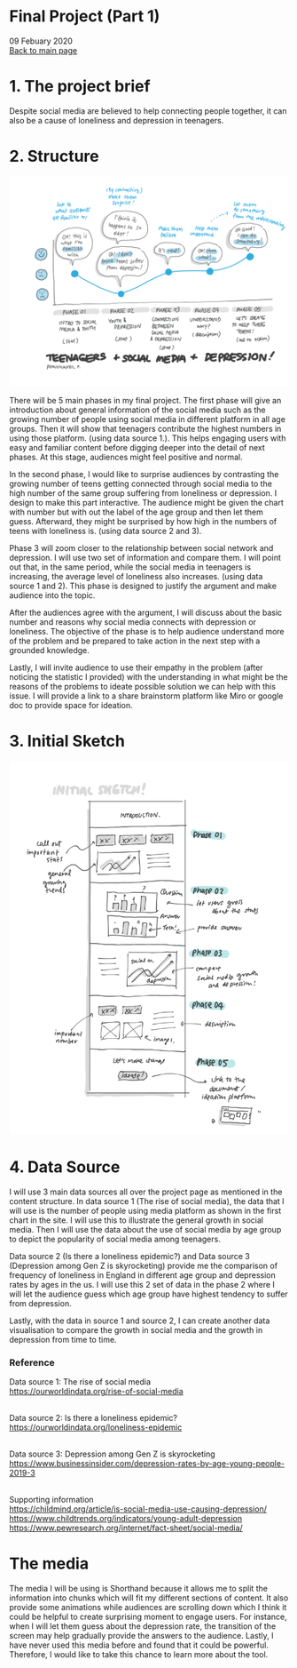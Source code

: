 # Final Project (Part 1)
09 Febuary 2020
<br>
[Back to main page](/README.md)


# 1. The project brief

<p>
Despite social media are believed to help connecting people together, it can also be a cause of loneliness and depression in teenagers.</p>


# 2. Structure

![Screenshot](part1_1.png)

<p>
There will be 5 main phases in my final project.  The first phase will give an introduction about general information of the social media such as the growing number of people using social media in different platform in all age groups.  Then it will show that teenagers contribute the highest numbers in using those platform. (using data source 1.). This helps engaging users with easy and familiar content before digging deeper into the detail of next phases.  At this stage, audiences might feel positive and normal.</p>

<p>
In the second phase, I would like to surprise audiences by contrasting the growing number of teens getting connected through social media to the high number of the same group suffering from loneliness or depression.  I design to make this part interactive.  The audience might be given the chart with number but with out the label of the age group and then let them guess.  Afterward, they might be surprised by how high in the numbers of teens with loneliness is. (using data source 2 and 3).</p>

<p>
Phase 3 will zoom closer to the relationship between social network and depression.  I will use two set of information and compare them.  I will point out that, in the same period, while the social media in teenagers is increasing, the average level of loneliness also increases. (using data source 1 and 2).  This phase is designed to justify the argument and make audience into the topic.</p>

<p>
After the audiences agree with the argument, I will discuss about the basic number and reasons why social media connects with depression or loneliness.  The objective of the phase is to help audience understand more of the problem and be prepared to take action in the next step with a grounded knowledge.
</p>

<p>
Lastly, I will invite audience to use their empathy in the problem (after noticing the statistic I provided) with the understanding in what might be the reasons of the problems to ideate possible solution we can help with this issue.  I will provide a link to a share brainstorm platform like Miro or google doc to provide space for ideation.
</p>


# 3. Initial Sketch

![Screenshot](part1_2-01.png)

# 4. Data Source
<p>
I will use 3 main data sources all over the project page as mentioned in the content structure.  
In data source 1 (The rise of social media), the data that I will use is the number of people using media platform as shown in the first chart in the site.  I will use this to illustrate the general growth in social media.  Then I will use the data about the use of social media by age group to depict the popularity of social media among teenagers.
</p>

<p>
Data source 2 (Is there a loneliness epidemic?) and Data source 3 (Depression among Gen Z is skyrocketing) provide me the comparison of frequency of loneliness in England in different age group and depression rates by ages in the us.  I will use this 2 set of data in the phase 2 where I will let the audience guess which age group have highest tendency to suffer from depression.
</p>

<p>
Lastly, with the data in source 1 and source 2, I can create another data visualisation to compare the growth in social media and the growth in depression from time to time.
</p>

### Reference


Data source 1: The rise of social media <br>
https://ourworldindata.org/rise-of-social-media <br><br>

Data source 2: Is there a loneliness epidemic? <br>
https://ourworldindata.org/loneliness-epidemic <br><br>

Data source 3: Depression among Gen Z is skyrocketing <br>
https://www.businessinsider.com/depression-rates-by-age-young-people-2019-3 <br><br>

Supporting information <br>
https://childmind.org/article/is-social-media-use-causing-depression/ <br>
https://www.childtrends.org/indicators/young-adult-depression <br>
https://www.pewresearch.org/internet/fact-sheet/social-media/ <br>


# The media

<p>The media I will be using is Shorthand because it allows me to split the information into chunks which will fit my different sections of content.  It also provide some animations while audiences are scrolling down which I think it could be helpful to create surprising moment to engage users.  For instance, when I will let them guess about the depression rate, the transition of the screen may help gradually provide the answers to the audience.  Lastly, I have never used this media before and found that it could be powerful.  Therefore, I would like to take this chance to learn more about the tool.
 </p>
